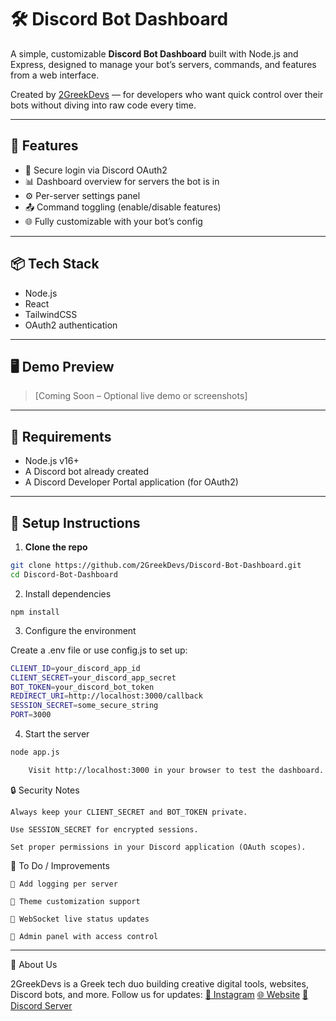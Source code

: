# 🛠️ Discord Bot Dashboard

A simple, customizable **Discord Bot Dashboard** built with Node.js and Express, designed to manage your bot’s servers, commands, and features from a web interface.

Created by [2GreekDevs](https://github.com/2GreekDevs) — for developers who want quick control over their bots without diving into raw code every time.

---

## 🚀 Features

- 🔐 Secure login via Discord OAuth2
- 📊 Dashboard overview for servers the bot is in
- ⚙️ Per-server settings panel
- 📤 Command toggling (enable/disable features)
- 🌐 Fully customizable with your bot’s config

---

## 📦 Tech Stack

- Node.js
- React
- TailwindCSS
- OAuth2 authentication

---

## 🖥️ Demo Preview

> [Coming Soon – Optional live demo or screenshots]

---

## 🧰 Requirements

- Node.js v16+
- A Discord bot already created
- A Discord Developer Portal application (for OAuth2)

---

## 🔧 Setup Instructions

1. **Clone the repo**

```bash
git clone https://github.com/2GreekDevs/Discord-Bot-Dashboard.git
cd Discord-Bot-Dashboard
```

 2. Install dependencies

```npm install```

3. Configure the environment

Create a .env file or use config.js to set up:

```bash
CLIENT_ID=your_discord_app_id
CLIENT_SECRET=your_discord_app_secret
BOT_TOKEN=your_discord_bot_token
REDIRECT_URI=http://localhost:3000/callback
SESSION_SECRET=some_secure_string
PORT=3000
```
4. Start the server

```bash
node app.js

    Visit http://localhost:3000 in your browser to test the dashboard.
```

🔒 Security Notes

    Always keep your CLIENT_SECRET and BOT_TOKEN private.

    Use SESSION_SECRET for encrypted sessions.

    Set proper permissions in your Discord application (OAuth scopes).

📌 To Do / Improvements

    🔧 Add logging per server

    🎨 Theme customization support

    📡 WebSocket live status updates

    🔐 Admin panel with access control

---

🤝 About Us

2GreekDevs is a Greek tech duo building creative digital tools, websites, Discord bots, and more.
Follow us for updates:
[📸 Instagram](https://www.instagram.com/2greekdevs/)
[🌐 Website](2greekdevs.com)
[💬 Discord Server](https://discord.gg/dHCvUaFAAH)

